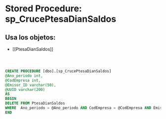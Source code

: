 # Stored Procedure: sp_CrucePtesaDianSaldos

## Usa los objetos:
- [[PtesaDianSaldos]]

```sql



CREATE PROCEDURE [dbo].[sp_CrucePtesaDianSaldos]
@Ano_periodo int,
@CodEmpresa int,
@Emisor_ID varchar(50),
@UUID varchar(200)
AS
BEGIN 
DELETE FROM PtesaDianSaldos
WHERE  Ano_periodo = @Ano_periodo AND CodEmpresa = @CodEmpresa AND Emisor_ID = @Emisor_ID AND UUID = @UUID
END

```
